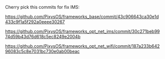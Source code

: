 Cherry pick this commits for fix IMS:

https://github.com/PixysOS/frameworks_base/commit/43c906643ca30e1d433c9f1a5f292a0eeee30267

https://github.com/PixysOS/frameworks_opt_net_ims/commit/30c271beb9974d59b43d76d618c5ec8249e2004b

https://github.com/PixysOS/frameworks_opt_net_wifi/commit/187a233b64296083c5c8e7031bc730e0ab00beac
